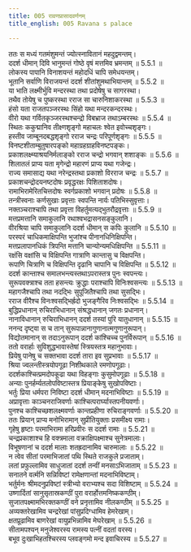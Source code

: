 ```yaml
---
title: 005 रावणप्रासादवर्णनम्
title_english: 005 Ravana s palace

---
```

<div class="audioEmbed"  caption="श्रीराम-हरिसीताराममूर्ति-घनपाठिभ्यां वचनम्" src="https://archive.org/download/Ramayana-recitation-Sriram-harisItArAmamUrti-Ghanapaati-v2/Kanda_5/Kanda_5_SK-005-Ravana_s_palace.mp3"></div>

  
ततः स मध्यं गतमंशुमन्तं ज्योत्स्नावितानं महदुद्वमन्तम्।  
ददर्श धीमान् दिवि भानुमन्तं गोष्ठे वृषं मत्तमिव भ्रमन्तम् ॥ 5.5.1 ॥   
लोकस्य पापानि विनाशयन्तं महोदधिं चापि समेधयन्तम्।  
भूतानि सर्वाणि विराजयन्तं ददर्श शीतांशुमथाभियान्तम् ॥ 5.5.2 ॥   
या भाति लक्ष्मीर्भुवि मन्दरस्था तथा प्रदोषेषु च सागरस्था।  
तथैव तोयेषु च पुष्करस्था रराज सा चारुनिशाकरस्था ॥ 5.5.3 ॥   
हंसो यता राजतपञ्जरस्थः सिंहो यथा मन्दरकन्दरस्थः।  
वीरो यथा गर्वितकृञ्जरस्थश्चन्द्रो विबभ्राज तथाऽम्बरस्थः ॥ 5.5.4 ॥   
स्थितः ककुद्मानिव तीक्ष्णशृङ्गो महाचलः श्वेत इवोच्चशृङ्गः।  
हस्तीव जाम्बूनदबद्धशृङ्गो रराज चन्द्रः परिपूर्णशृङ्गः ॥ 5.5.5 ॥   
विनष्टशीताम्बुतुषारपङ्को महाग्रहग्राहविनष्टपङ्कः।  
प्रकाशलक्ष्म्याश्रयनिर्मलाङ्को रराज चन्द्रो भगवान् शशाङ्कः ॥ 5.5.6 ॥   
शिलातलं प्राप्य यता मृगेन्द्रो महारणं प्राप्य यथा गजेन्द्रः।  
राज्य समासाद्य यथा नरेन्द्रस्तथा प्रकाशो विरराज चन्द्रः ॥ 5.5.7 ॥   
प्रकाशचन्द्रोदयनष्टदोषः प्रवृद्धरक्षः पिशिताशदोषः।  
रामाभिरामेरितचित्तदोषः स्वर्गप्रकाशो भगवान् प्रदोषः ॥ 5.5.8 ॥   
तन्त्रीस्वनाः कर्णसुखाः प्रवृत्ताः स्वपन्ति नार्यः पतिभिस्सुवृत्ताः।  
नक्तञ्चराश्चापि तथा प्रवृत्ता विहर्तुमत्यद्भुतरौद्रवृत्ताः ॥ 5.5.9 ॥   
मत्तप्रमत्तानि समाकुलानि रथाश्वभद्रासनसङ्कुलानि।  
वीरश्रिया चापि समाकुलानि ददर्श धीमान् स कपिः कुलानि ॥ 5.5.10 ॥   
परस्परं चाधिकमाक्षिपन्ति भुजांश्च पीनानधिनिक्षिपन्ति।  
मत्तप्रलापानधिकं त्रिपन्ति मत्तानि चान्योन्यमधिक्षिपन्ति ॥ 5.5.11 ॥   
रक्षंसि वक्षांसि च विक्षिपन्ति गात्राणि कान्तासु च विक्षपन्ति।  
रूपाणि चित्राणि च विक्षिपन्ति दृढानि चापानि च विक्षिपन्ति ॥ 5.5.12 ॥   
ददर्श कान्ताश्च समालभन्त्यस्तथाऽपरास्तत्र पुनः स्वपन्त्यः।  
सुरूपवक्त्राश्च तता हसन्त्यः क्रुद्धाः पराश्चापि विनिःश्वसन्त्यः ॥ 5.5.13 ॥   
महागजैश्चापि तथा नदद्भिः सुपूजितैश्चापि तथा सुसद्भिः।  
रराज वीरैश्च विनःश्वसद्भिर्ह्रदो भुजङ्गैरिव निःश्वसद्भिः ॥ 5.5.14 ॥   
बुद्धिप्रधानान् रुचिराभिधानान् संश्रद्धधानान् जगतः प्रधानान्।  
नानाविधानान् रुचिराभिधानन् ददर्श तस्यां पुरि यातुधानान् ॥ 5.5.15 ॥   
ननन्द दृष्ट्वा स च तान् सुरूपान्नानागुणानात्मगुणानुरूपान्।  
विद्योतमानान् स तदाऽनुरूपान् ददर्श कांश्चिच्च पुनर्विरूपान् ॥ 5.5.16 ॥   
ततो वरार्हाः सुविशुद्धभावास्तेषां स्त्रियस्तत्र महानुभावाः।  
प्रियेषु पानेषु च सक्तभावा ददर्श तारा इव सुप्रभावाः ॥ 5.5.17 ॥   
श्रिया ज्वलन्तीस्त्रयोपगूढा निशीथकाले रमणोपगूढाः।  
ददर्शकाश्चित्प्रमदोपकूढा यथा विहङ्गाः कुसुमोपगूढाः ॥ 5.5.18 ॥   
अन्याः पुनर्हर्म्यतलोपविष्टास्तत्र प्रियाङ्केषु सुखोपविष्टाः।  
भर्तुः प्रिया धर्मपरा निविष्टा ददर्श धीमान् मदनाभिविष्टाः ॥ 5.5.19 ॥   
अप्रावृत्ताः काञ्चनराजिवर्णाः काश्चित्परार्घ्यास्तपनीयवर्णाः।  
पुनश्च काश्चिच्छशलक्ष्मवर्णाः कान्तप्रहीणा रुचिराङ्गवर्णाः ॥ 5.5.20 ॥   
ततः प्रियान् प्राप्य मनोभिरामान् सुप्रीतियुक्ताः प्रसमीक्ष्य रामाः।  
गृहेषु हृष्टाः परमाभिरामा हरिप्रवीरः स ददर्श रामाः ॥ 5.5.21 ॥   
चन्द्रप्रकाशाश्च हि वक्त्रमाला वक्राक्षिपक्ष्माश्च सुनेत्रमालाः।  
विभूषणानां च ददर्श मालाः शतह्रदानामिव चारुमालाः ॥ 5.5.22 ॥   
न त्वेव सीतां परमाभिजातां पथि स्थिते राजकुले प्रजाताम्।  
लतां प्रफुल्लामिव साधुजातां ददर्श तन्वीं मनसाऽभिजाताम् ॥ 5.5.23 ॥   
सनातने वर्त्मनि सन्निविष्टां रामेक्षणान्तां मदनाभिविष्टाम्।  
भर्तुर्मनः श्रीमदनुप्रविष्टां स्त्रीभ्यो वराभ्यश्च सदा विशिष्टाम् ॥ 5.5.24 ॥   
उष्णार्दितां सानुसृतास्रकण्ठीं पुरा वरार्होत्तमनिष्ककण्ठीम्।  
सुजातपक्ष्मामभिरक्तकण्ठीं वने प्रनृत्तामिव नीलकण्ठीम् ॥ 5.5.25 ॥   
अव्यक्तरेखामिव चन्द्ररेखां पांसुप्रदिग्धामिव हेमरेखाम्।  
क्षतप्रूढामिव बाणरेखां वायुप्रभिन्नामिव मेघरेखाम् ॥ 5.5.26 ॥   
सीतामपश्यन् मनुजेश्वरस्य रामस्य पत्नीं वदतां वरस्य।  
बभूव दुःखाभिहतश्चिरस्य प्लवङ्गमो मन्द इवाचिरस्य ॥ 5.5.27 ॥   